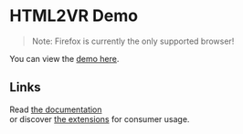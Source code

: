 
# HTML2VR Demo

> Note: Firefox is currently the only supported browser!

You can view the [demo here](https://tuur29.github.io/html2vr/demo/site).

## Links

Read [the documentation](../library)  
or discover [the extensions](../extension) for consumer usage.
